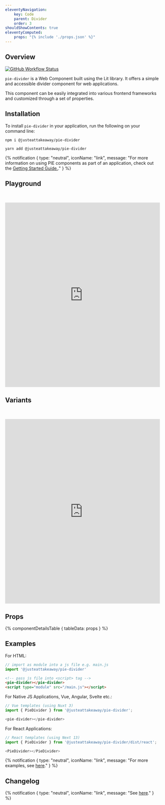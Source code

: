 ```yaml
---
eleventyNavigation:
    key: Code
    parent: Divider
    order: 3
shouldShowContents: true
eleventyComputed:
    props: "{% include './props.json' %}"
---
```


## Overview

<p>
  <a href="https://www.npmjs.com/@justeattakeaway/pie-divider">
    <img alt="GitHub Workflow Status" src="https://img.shields.io/npm/v/@justeattakeaway/pie-divider.svg">
  </a>
</p>

`pie-divider` is a Web Component built using the Lit library. It offers a simple and accessible divider component for web applications.

This component can be easily integrated into various frontend frameworks and customized through a set of properties.

## Installation

To install `pie-divider` in your application, run the following on your command line:

```shell
npm i @justeattakeaway/pie-divider
```

```shell
yarn add @justeattakeaway/pie-divider
```

{% notification {
  type: "neutral",
  iconName: "link",
  message: "For more information on using PIE components as part of an application, check out the [Getting Started Guide.](https://github.com/justeattakeaway/pie/wiki/Getting-started-with-PIE-Web-Components)."
} %}

## Playground

 <iframe
  src="https://webc.pie.design/?path=/story/divider--default&viewMode=story&shortcuts=true&singleStory=true"
  width="100%"
  height="600px"
  style="border: none; margin-top: 32px;"
></iframe>

## Variants

 <iframe
  src="https://webc.pie.design/?path=/docs/divider--variants&viewMode=story&shortcuts=true&singleStory=true"
  width="100%"
  height="600px"
  style="border: none; margin-top: 32px;"
></iframe>

## Props

{% componentDetailsTable {
  tableData: props
} %}

## Examples

For HTML:

```js
// import as module into a js file e.g. main.js
import '@justeattakeaway/pie-divider'
```

```html
<!-- pass js file into <script> tag -->
<pie-divider></pie-divider>
<script type="module" src="/main.js"></script>
```

For Native JS Applications, Vue, Angular, Svelte etc.:

```js
// Vue templates (using Nuxt 3)
import { PieDivider } from '@justeattakeaway/pie-divider';

<pie-divider></pie-divider>
```

For React Applications:

```js
// React templates (using Next 13)
import { PieDivider } from '@justeattakeaway/pie-divider/dist/react';

<PieDivider></PieDivider>

```

{% notification {
  type: "neutral",
  iconName: "link",
  message: "For more examples, see [here](https://github.com/justeattakeaway/pie-aperture/tree/main)."
} %}


## Changelog

{% notification {
  type: "neutral",
  iconName: "link",
  message: "See [here](https://github.com/justeattakeaway/pie/blob/main/packages/components/pie-divider/CHANGELOG.md)."
} %}
